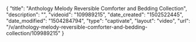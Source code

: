 {
    "title": "Anthology Melody Reversible Comforter and Bedding Collection",
    "description": "",
    "videoid": "109989215",
    "date_created": "1502522445",
    "date_modified": "1504284794",
    "type": "captivate",
    "layout": "video",
    "url": "\/v\/anthology-melody-reversible-comforter-and-bedding-collection\/109989215"
}